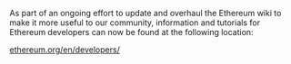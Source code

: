 As part of an ongoing effort to update and overhaul the Ethereum wiki to make it more useful to our community, information and tutorials for Ethereum developers can now be found at the following location:

[ethereum.org/en/developers/](https://ethereum.org/en/developers/)